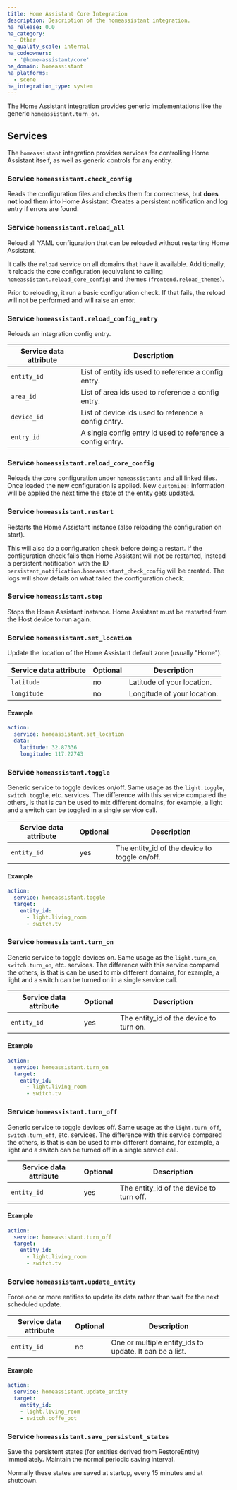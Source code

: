 ```yaml
---
title: Home Assistant Core Integration
description: Description of the homeassistant integration.
ha_release: 0.0
ha_category:
  - Other
ha_quality_scale: internal
ha_codeowners:
  - '@home-assistant/core'
ha_domain: homeassistant
ha_platforms:
  - scene
ha_integration_type: system
---
```


The Home Assistant integration provides generic implementations like the generic `homeassistant.turn_on`.

## Services

The `homeassistant` integration provides services for controlling Home Assistant itself, as well as generic controls for any entity.

### Service `homeassistant.check_config`

Reads the configuration files and checks them for correctness, but **does not** load them into Home Assistant. Creates a persistent notification and log entry if errors are found.

### Service `homeassistant.reload_all`

Reload all YAML configuration that can be reloaded without restarting Home Assistant.

It calls the `reload` service on all domains that have it available. Additionally,
it reloads the core configuration (equivalent to calling
`homeassistant.reload_core_config`) and themes (`frontend.reload_themes`).

Prior to reloading, it run a basic configuration check. If that fails, the reload
will not be performed and will raise an error.

### Service `homeassistant.reload_config_entry`

Reloads an integration config entry.

| Service data attribute    | Description                                                 |
|---------------------------|-------------------------------------------------------------|
| `entity_id`               | List of entity ids used to reference a config entry.        |
| `area_id`                 | List of area ids used to reference a config entry.          |
| `device_id`               | List of device ids used to reference a config entry.        |
| `entry_id`                | A single config entry id used to reference a config entry.  |

### Service `homeassistant.reload_core_config`

Reloads the core configuration under `homeassistant:` and all linked files. Once loaded the new configuration is applied. New `customize:` information will be applied the next time the state of the entity gets updated.

### Service `homeassistant.restart`

Restarts the Home Assistant instance (also reloading the configuration on start).

This will also do a configuration check before doing a restart. If the configuration check fails then Home Assistant will not be restarted, instead a persistent notification with the ID `persistent_notification.homeassistant_check_config` will be created. The logs will show details on what failed the configuration check.

### Service `homeassistant.stop`

Stops the Home Assistant instance. Home Assistant must be restarted from the Host device to run again.

### Service `homeassistant.set_location`

Update the location of the Home Assistant default zone (usually "Home").

| Service data attribute    | Optional | Description                                           |
|---------------------------|----------|-------------------------------------------------------|
| `latitude`                |       no | Latitude of your location.                            |
| `longitude`               |       no | Longitude of your location.                           |

#### Example

```yaml
action:
  service: homeassistant.set_location
  data:
    latitude: 32.87336
    longitude: 117.22743
```

### Service `homeassistant.toggle`

Generic service to toggle devices on/off. Same usage as the
`light.toggle`, `switch.toggle`, etc. services. The difference with this
service compared the others, is that is can be used to mix different domains,
for example, a light and a switch can be toggled in a single service call.

| Service data attribute    | Optional | Description                                           |
|---------------------------|----------|-------------------------------------------------------|
| `entity_id`               |       yes | The entity_id of the device to toggle on/off.         |

#### Example

```yaml
action:
  service: homeassistant.toggle
  target:
    entity_id: 
      - light.living_room
      - switch.tv
```

### Service `homeassistant.turn_on`

Generic service to toggle devices on. Same usage as the
`light.turn_on`, `switch.turn_on`, etc. services. The difference with this
service compared the others, is that is can be used to mix different domains,
for example, a light and a switch can be turned on in a single service call.

| Service data attribute    | Optional | Description                                           |
|---------------------------|----------|-------------------------------------------------------|
| `entity_id`               |       yes | The entity_id of the device to turn on.               |

#### Example

```yaml
action:
  service: homeassistant.turn_on
  target:
    entity_id:
      - light.living_room
      - switch.tv
```

### Service `homeassistant.turn_off` 

Generic service to toggle devices off. Same usage as the
`light.turn_off`, `switch.turn_off`, etc. services. The difference with this
service compared the others, is that is can be used to mix different domains,
for example, a light and a switch can be turned off in a single service call.

| Service data attribute    | Optional | Description                                           |
|---------------------------|----------|-------------------------------------------------------|
| `entity_id`               |       yes | The entity_id of the device to turn off.              |

#### Example

```yaml
action:
  service: homeassistant.turn_off
  target:
    entity_id:
      - light.living_room
      - switch.tv
```

### Service `homeassistant.update_entity`

Force one or more entities to update its data rather than wait for the next scheduled update.

| Service data attribute    | Optional | Description                                           |
|---------------------------|----------|-------------------------------------------------------|
| `entity_id`               |       no | One or multiple entity_ids to update. It can be a list.  |

#### Example

```yaml
action:
  service: homeassistant.update_entity
  target:
    entity_id:
    - light.living_room
    - switch.coffe_pot
```

### Service `homeassistant.save_persistent_states`

Save the persistent states (for entities derived from RestoreEntity) immediately.
Maintain the normal periodic saving interval.

Normally these states are saved at startup, every 15 minutes and at shutdown.
